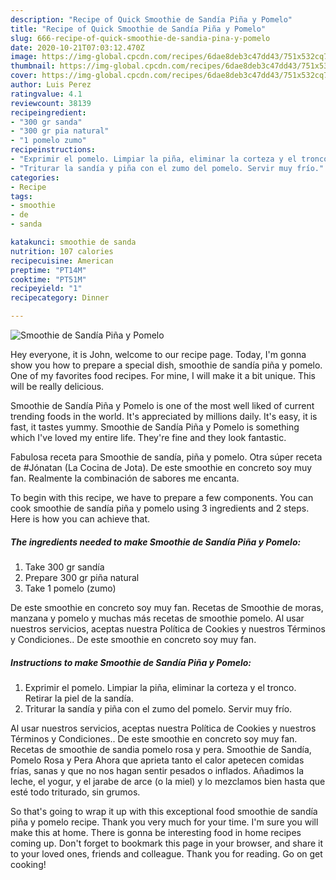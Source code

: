 ```yaml
---
description: "Recipe of Quick Smoothie de Sandía Piña y Pomelo"
title: "Recipe of Quick Smoothie de Sandía Piña y Pomelo"
slug: 666-recipe-of-quick-smoothie-de-sandia-pina-y-pomelo
date: 2020-10-21T07:03:12.470Z
image: https://img-global.cpcdn.com/recipes/6dae8deb3c47dd43/751x532cq70/smoothie-de-sandia-pina-y-pomelo-foto-principal.jpg
thumbnail: https://img-global.cpcdn.com/recipes/6dae8deb3c47dd43/751x532cq70/smoothie-de-sandia-pina-y-pomelo-foto-principal.jpg
cover: https://img-global.cpcdn.com/recipes/6dae8deb3c47dd43/751x532cq70/smoothie-de-sandia-pina-y-pomelo-foto-principal.jpg
author: Luis Perez
ratingvalue: 4.1
reviewcount: 38139
recipeingredient:
- "300 gr sanda"
- "300 gr pia natural"
- "1 pomelo zumo"
recipeinstructions:
- "Exprimir el pomelo. Limpiar la piña, eliminar la corteza y el tronco. Retirar la piel de la sandía."
- "Triturar la sandía y piña con el zumo del pomelo. Servir muy frío."
categories:
- Recipe
tags:
- smoothie
- de
- sanda

katakunci: smoothie de sanda 
nutrition: 107 calories
recipecuisine: American
preptime: "PT14M"
cooktime: "PT51M"
recipeyield: "1"
recipecategory: Dinner

---
```



![Smoothie de Sandía Piña y Pomelo](https://img-global.cpcdn.com/recipes/6dae8deb3c47dd43/751x532cq70/smoothie-de-sandia-pina-y-pomelo-foto-principal.jpg)

Hey everyone, it is John, welcome to our recipe page. Today, I'm gonna show you how to prepare a special dish, smoothie de sandía piña y pomelo. One of my favorites food recipes. For mine, I will make it a bit unique. This will be really delicious.

Smoothie de Sandía Piña y Pomelo is one of the most well liked of current trending foods in the world. It's appreciated by millions daily. It's easy, it is fast, it tastes yummy. Smoothie de Sandía Piña y Pomelo is something which I've loved my entire life. They're fine and they look fantastic.

Fabulosa receta para Smoothie de sandía, piña y pomelo. Otra súper receta de #Jónatan (La Cocina de Jota). De este smoothie en concreto soy muy fan. Realmente la combinación de sabores me encanta.


To begin with this recipe, we have to prepare a few components. You can cook smoothie de sandía piña y pomelo using 3 ingredients and 2 steps. Here is how you can achieve that.

<!--inarticleads1-->

##### The ingredients needed to make Smoothie de Sandía Piña y Pomelo:

1. Take 300 gr sandía
1. Prepare 300 gr piña natural
1. Take 1 pomelo (zumo)


De este smoothie en concreto soy muy fan. Recetas de Smoothie de moras, manzana y pomelo y muchas más recetas de smoothie pomelo. Al usar nuestros servicios, aceptas nuestra Política de Cookies y nuestros Términos y Condiciones.. De este smoothie en concreto soy muy fan. 

<!--inarticleads2-->

##### Instructions to make Smoothie de Sandía Piña y Pomelo:

1. Exprimir el pomelo. Limpiar la piña, eliminar la corteza y el tronco. Retirar la piel de la sandía.
1. Triturar la sandía y piña con el zumo del pomelo. Servir muy frío.


Al usar nuestros servicios, aceptas nuestra Política de Cookies y nuestros Términos y Condiciones.. De este smoothie en concreto soy muy fan. Recetas de smoothie de sandia pomelo rosa y pera. Smoothie de Sandía, Pomelo Rosa y Pera Ahora que aprieta tanto el calor apetecen comidas frías, sanas y que no nos hagan sentir pesados o inflados. Añadimos la leche, el yogur, y el jarabe de arce (o la miel) y lo mezclamos bien hasta que esté todo triturado, sin grumos. 

So that's going to wrap it up with this exceptional food smoothie de sandía piña y pomelo recipe. Thank you very much for your time. I'm sure you will make this at home. There is gonna be interesting food in home recipes coming up. Don't forget to bookmark this page in your browser, and share it to your loved ones, friends and colleague. Thank you for reading. Go on get cooking!
